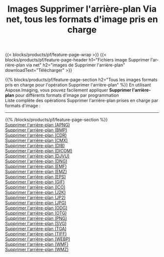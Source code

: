 ﻿---
title: Images Supprimer l'arrière-plan Via net, tous les formats d'image pris en charge 
weight: 3920
url: /fr/net/remove-background 
lang: fr
langdirlevel: 2
locales: zh-hans,ja,it,ru,de,es,fr,nl,id,lt,pl,pt,vi,tr,ko,zh-hant,ar,hi,th,sv,cs,uk,he
description: En utilisant Aspose.Imaging, vous pouvez facilement Supprimer l'arrière-plan images Via net
---

{{< blocks/products/pf/feature-page-wrap >}}
{{< blocks/products/pf/feature-page-header h1="Fichiers image Supprimer l'arrière-plan via net" h2="images de Supprimer l'arrière-plan" downloadText="Télécharger" >}}


{{% blocks/products/pf/feature-page-section  h2="Tous les images formats pris en charge pour l'opération Supprimer l'arrière-plan" %}}
En utilisant Aspose.Imaging, vous pouvez facilement appliquer **Supprimer l'arrière-plan** pour différents formats d'image par programmation
<br/>
Liste complète des opérations Supprimer l'arrière-plan prises en charge par formats d'image :
<hr/>
{{% /blocks/products/pf/feature-page-section %}}
<div class="container-fluid productfamilypage bg-gray">
    <div class="convertypes bg-gray agp-content section">
        <div class="container">
		<div class="row other-converters">
		    <div class='col-md-2 other-converter remove-lp remove-rp'><a href="/imaging/fr/net/remove-background/apng" >Supprimer l'arrière-plan (APNG)</a></div><div class='col-md-2 other-converter remove-lp remove-rp'><a href="/imaging/fr/net/remove-background/bmp" >Supprimer l'arrière-plan (BMP)</a></div><div class='col-md-2 other-converter remove-lp remove-rp'><a href="/imaging/fr/net/remove-background/cdr" >Supprimer l'arrière-plan (CDR)</a></div><div class='col-md-2 other-converter remove-lp remove-rp'><a href="/imaging/fr/net/remove-background/cmx" >Supprimer l'arrière-plan (CMX)</a></div><div class='col-md-2 other-converter remove-lp remove-rp'><a href="/imaging/fr/net/remove-background/dib" >Supprimer l'arrière-plan (DIB)</a></div><div class='col-md-2 other-converter remove-lp remove-rp'><a href="/imaging/fr/net/remove-background/dicom" >Supprimer l'arrière-plan (DICOM)</a></div><div class='col-md-2 other-converter remove-lp remove-rp'><a href="/imaging/fr/net/remove-background/djvu" >Supprimer l'arrière-plan (DJVU)</a></div><div class='col-md-2 other-converter remove-lp remove-rp'><a href="/imaging/fr/net/remove-background/dng" >Supprimer l'arrière-plan (DNG)</a></div><div class='col-md-2 other-converter remove-lp remove-rp'><a href="/imaging/fr/net/remove-background/emf" >Supprimer l'arrière-plan (EMF)</a></div><div class='col-md-2 other-converter remove-lp remove-rp'><a href="/imaging/fr/net/remove-background/emz" >Supprimer l'arrière-plan (EMZ)</a></div><div class='col-md-2 other-converter remove-lp remove-rp'><a href="/imaging/fr/net/remove-background/eps" >Supprimer l'arrière-plan (EPS)</a></div><div class='col-md-2 other-converter remove-lp remove-rp'><a href="/imaging/fr/net/remove-background/gif" >Supprimer l'arrière-plan (GIF)</a></div><div class='col-md-2 other-converter remove-lp remove-rp'><a href="/imaging/fr/net/remove-background/ico" >Supprimer l'arrière-plan (ICO)</a></div><div class='col-md-2 other-converter remove-lp remove-rp'><a href="/imaging/fr/net/remove-background/j2k" >Supprimer l'arrière-plan (J2K)</a></div><div class='col-md-2 other-converter remove-lp remove-rp'><a href="/imaging/fr/net/remove-background/jp2" >Supprimer l'arrière-plan (JP2)</a></div><div class='col-md-2 other-converter remove-lp remove-rp'><a href="/imaging/fr/net/remove-background/jpg" >Supprimer l'arrière-plan (JPG)</a></div><div class='col-md-2 other-converter remove-lp remove-rp'><a href="/imaging/fr/net/remove-background/odg" >Supprimer l'arrière-plan (ODG)</a></div><div class='col-md-2 other-converter remove-lp remove-rp'><a href="/imaging/fr/net/remove-background/otg" >Supprimer l'arrière-plan (OTG)</a></div><div class='col-md-2 other-converter remove-lp remove-rp'><a href="/imaging/fr/net/remove-background/png" >Supprimer l'arrière-plan (PNG)</a></div><div class='col-md-2 other-converter remove-lp remove-rp'><a href="/imaging/fr/net/remove-background/svg" >Supprimer l'arrière-plan (SVG)</a></div><div class='col-md-2 other-converter remove-lp remove-rp'><a href="/imaging/fr/net/remove-background/tga" >Supprimer l'arrière-plan (TGA)</a></div><div class='col-md-2 other-converter remove-lp remove-rp'><a href="/imaging/fr/net/remove-background/tiff" >Supprimer l'arrière-plan (TIFF)</a></div><div class='col-md-2 other-converter remove-lp remove-rp'><a href="/imaging/fr/net/remove-background/webp" >Supprimer l'arrière-plan (WEBP)</a></div><div class='col-md-2 other-converter remove-lp remove-rp'><a href="/imaging/fr/net/remove-background/wmf" >Supprimer l'arrière-plan (WMF)</a></div><div class='col-md-2 other-converter remove-lp remove-rp'><a href="/imaging/fr/net/remove-background/wmz" >Supprimer l'arrière-plan (WMZ)</a></div>
                </div>
        </div>
    </div>
</div>
<br/>


